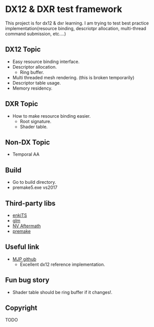 # DX12 & DXR test framework
This project is for dx12 & dxr learning. I am trying to test best practice implementation(resource binding, descriotpr allocation, multi-thread command submission, etc....)

## DX12 Topic
* Easy resource binding interface.
* Descriptor allocation.
	* Ring buffer.
* Multi threaded mesh rendering. (this is broken temporarily)
* Descriptor table usage.
* Memory residency.

## DXR Topic
* How to make resource binding easier.
	* Root signature.
	* Shader table.

## Non-DX Topic
* Temporal AA

## Build
* Go to build directory.
* premake5.exe vs2017

## Third-party libs
* [enkiTS](https://github.com/dougbinks/enkiTS)
* [glm](https://glm.g-truc.net/0.9.9/index.html)
* [NV Aftermath](https://developer.nvidia.com/nvidia-aftermath)
* [premake](https://premake.github.io/)

## Useful link
* [MJP github](https://github.com/TheRealMJP)
	* Excellent dx12 reference implementation.

## Fun bug story
* Shader table should be ring buffer if it changes!.
	
## Copyright
TODO
